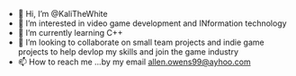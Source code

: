 - 👋 Hi, I’m @KaliTheWhite
- 👀 I’m interested in video game development and INformation technology
- 🌱 I’m currently learning C++ 
- 💞️ I’m looking to collaborate on small team projects and indie game projects to help devlop my skills and join the game industry
- 📫 How to reach me ...by my email allen.owens99@ayhoo.com 

<!---
KaliTheWhite/KaliTheWhite is a ✨ special ✨ repository because its `README.md` (this file) appears on your GitHub profile.
You can click the Preview link to take a look at your changes.
--->
